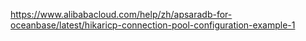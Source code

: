 
https://www.alibabacloud.com/help/zh/apsaradb-for-oceanbase/latest/hikaricp-connection-pool-configuration-example-1

